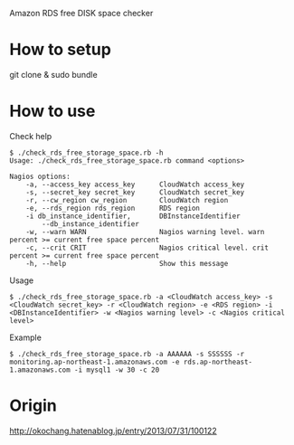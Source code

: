 Amazon RDS free DISK space checker

# How to setup

git clone & sudo bundle

# How to use

Check help

```
$ ./check_rds_free_storage_space.rb -h
Usage: ./check_rds_free_storage_space.rb command <options>

Nagios options:
    -a, --access_key access_key      CloudWatch access_key
    -s, --secret_key secret_key      CloudWatch secret_key
    -r, --cw_region cw_region        CloudWatch region
    -e, --rds_region rds_region      RDS region
    -i db_instance_identifier,       DBInstanceIdentifier
        --db_instance_identifier
    -w, --warn WARN                  Nagios warning level. warn percent >= current free space percent
    -c, --crit CRIT                  Nagios critical level. crit percent >= current free space percent
    -h, --help                       Show this message
```

Usage

```
$ ./check_rds_free_storage_space.rb -a <CloudWatch access_key> -s <CloudWatch secret_key> -r <CloudWatch region> -e <RDS region> -i <DBInstanceIdentifier> -w <Nagios warning level> -c <Nagios critical level>
```

Example

```
$ ./check_rds_free_storage_space.rb -a AAAAAA -s SSSSSS -r monitoring.ap-northeast-1.amazonaws.com -e rds.ap-northeast-1.amazonaws.com -i mysql1 -w 30 -c 20
```

# Origin

http://okochang.hatenablog.jp/entry/2013/07/31/100122



